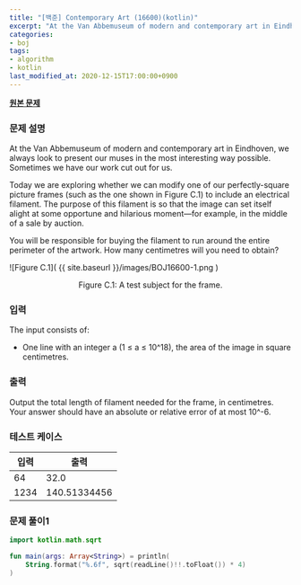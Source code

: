 ```yaml
---
title: "[백준] Contemporary Art (16600)(kotlin)"
excerpt: "At the Van Abbemuseum of modern and contemporary art in Eindhoven, we always look to present our muses in the most interesting way possible. Sometimes we have our work cut out for us. You will be responsible for buying the filament to run around the entire perimeter of the artwork. How many centimetres will you need to obtain?"
categories:
- boj
tags:
- algorithm
- kotlin
last_modified_at: 2020-12-15T17:00:00+0900
---
```


**[원본 문제](https://www.acmicpc.net/problem/16600)**

### 문제 설명

At the Van Abbemuseum of modern and contemporary art in Eindhoven, we always look to present our muses in the most interesting way possible. Sometimes we have our work cut out for us.

Today we are exploring whether we can modify one of our perfectly-square picture frames (such as the one shown in Figure C.1) to include an electrical filament. The purpose of this filament is so that the image can set itself alight at some opportune and hilarious moment—for example, in the middle of a sale by auction.

You will be responsible for buying the filament to run around the entire perimeter of the artwork. How many centimetres will you need to obtain?

![Figure C.1]( {{ site.baseurl }}/images/BOJ16600-1.png )
<p style="text-align: center;">Figure C.1: A test subject for the frame.</p>

### 입력

The input consists of:

* One line with an integer a (1 ≤ a ≤ 10^18), the area of the image in square centimetres.

### 출력

Output the total length of filament needed for the frame, in centimetres. Your answer should have an absolute or relative error of at most 10^\-6.

### 테스트 케이스

|입력|출력|
|-----|-----|
|64|32.0|
|1234|140.51334456|

### 문제 풀이1 
```kotlin
import kotlin.math.sqrt

fun main(args: Array<String>) = println(
    String.format("%.6f", sqrt(readLine()!!.toFloat()) * 4)
)
```